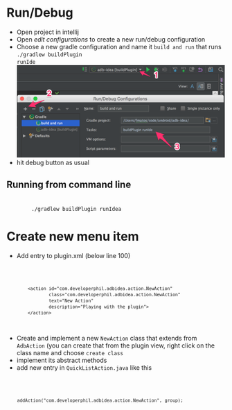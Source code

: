 Run/Debug
=========

* Open project in intellij
* Open _edit configurations_ to create a new run/debug configuration
* Choose a new gradle configuration and name it `build and run` that runs <code>./gradlew buildPlugin runIde</code>
![Create debug configuration](website/debug_howto.png)
* hit debug button as usual

Running from command line
-------------------------
<code>
        ./gradlew buildPlugin runIdea
</code>

Create new menu item
====================

* Add entry to plugin.xml (below line 100)
<code>

            <action id="com.developerphil.adbidea.action.NewAction"
                    class="com.developerphil.adbidea.action.NewAction"
                    text="New Action"
                    description="Playing with the plugin">
            </action>
</code>

* Create and implement a new `NewAction` class that extends from `AdbAction` (you can create that from the plugin view, right click on the class name and choose `create class`
* implement its abstract methods
* add new entry in `QuickListAction.java` like this
<code>

        addAction("com.developerphil.adbidea.action.NewAction", group);
</code>